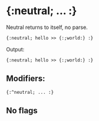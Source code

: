 {:neutral; ... :}
=================

Neutral returns to itself, no parse.

```html
{:neutral; hello >> {:;world:} :}
```

Output:

```html
{:neutral; hello >> {:;world:} :}
```

Modifiers:
----------

```html
{:^neutral; ... :}
```

No flags
--------
